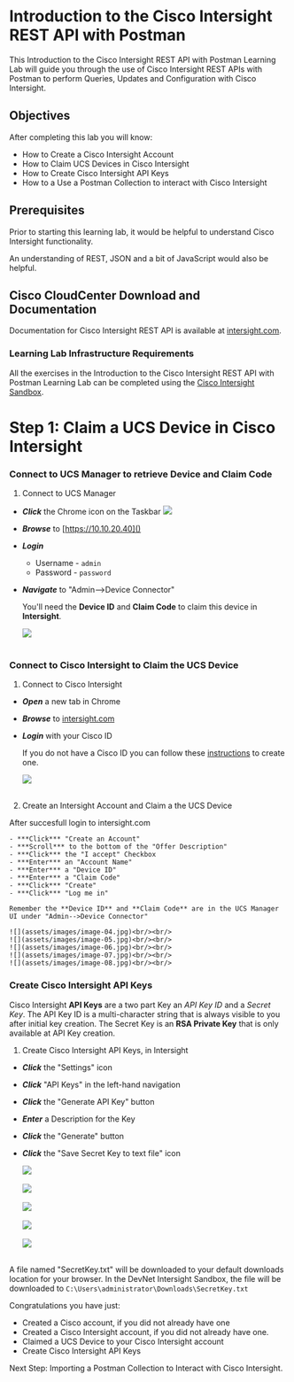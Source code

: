 # Introduction to the Cisco Intersight REST API with Postman

This Introduction to the Cisco Intersight REST API with Postman Learning Lab will guide you through the use of Cisco Intersight REST APIs with Postman to perform Queries, Updates and Configuration with Cisco Intersight.

## Objectives

After completing this lab you will know:

  - How to Create a Cisco Intersight Account
  - How to Claim UCS Devices in Cisco Intersight
  - How to Create Cisco Intersight API Keys
  - How to a Use a Postman Collection to interact with Cisco Intersight

## Prerequisites
Prior to starting this learning lab, it would be helpful to understand Cisco Intersight functionality.

An understanding of REST, JSON and a bit of JavaScript would also be helpful.

## Cisco CloudCenter Download and Documentation
Documentation for Cisco Intersight REST API is available at  [intersight.com](https://intersight.com/apidocs/introduction/overview/).

### Learning Lab Infrastructure Requirements
All the exercises in the Introduction to the Cisco Intersight REST API with Postman Learning Lab can be completed using the [Cisco Intersight Sandbox](https://devnetsandbox.cisco.com/RM/Diagram/Index/a63216d2-e891-4856-9f27-309ca61ec862?diagramType=Topology).

# Step 1: Claim a UCS Device in Cisco Intersight

### Connect to UCS Manager to retrieve Device and Claim Code
1. Connect to UCS Manager

  - ***Click*** the Chrome icon on the Taskbar   ![](assets/images/image-01.jpg)
  - ***Browse*** to [https://10.10.20.40]()
  - ***Login***
    - Username - `admin`
    - Password - `password`
  - ***Navigate*** to "Admin-->Device Connector"

    You'll need the **Device ID** and **Claim Code** to claim this device in **Intersight**.

    ![](assets/images/image-02.jpg)<br/><br/>

### Connect to Cisco Intersight to Claim the UCS Device
1. Connect to Cisco Intersight

  - ***Open*** a new tab in Chrome
  - ***Browse*** to [intersight.com]()
  - ***Login*** with your Cisco ID

    If you do not have a Cisco ID you can follow these [instructions](https://idreg.cloudapps.cisco.com/idreg/register.do) to create one.

    ![](assets/images/image-03.jpg)<br/><br/>

2. Create an Intersight Account and Claim a the UCS Device

  After succesfull login to intersight.com

    - ***Click*** "Create an Account"
    - ***Scroll*** to the bottom of the "Offer Description"
    - ***Click*** the "I accept" Checkbox
    - ***Enter*** an "Account Name"
    - ***Enter*** a "Device ID"
    - ***Enter*** a "Claim Code"
    - ***Click*** "Create"
    - ***Click*** "Log me in"

    Remember the **Device ID** and **Claim Code** are in the UCS Manager UI under "Admin-->Device Connector"

    ![](assets/images/image-04.jpg)<br/><br/>
    ![](assets/images/image-05.jpg)<br/><br/>
    ![](assets/images/image-06.jpg)<br/><br/>
    ![](assets/images/image-07.jpg)<br/><br/>
    ![](assets/images/image-08.jpg)<br/><br/>

### Create Cisco Intersight API Keys

Cisco Intersight **API Keys** are a two part Key an *API Key ID* and a *Secret Key*. The API Key ID is a multi-character string that is always visible to you after initial key creation. The Secret Key is an **RSA Private Key** that is only available at API Key creation.

1. Create Cisco Intersight API Keys, in Intersight

  - ***Click*** the "Settings" icon
  - ***Click*** "API Keys" in the left-hand navigation
  - ***Click*** the "Generate API Key" button
  - ***Enter*** a Description for the Key
  - ***Click*** the "Generate" button
  - ***Click*** the "Save Secret Key to text file" icon

    ![](assets/images/image-09.jpg)<br/><br/>
    ![](assets/images/image-10.jpg)<br/><br/>
    ![](assets/images/image-11.jpg)<br/><br/>
    ![](assets/images/image-12.jpg)<br/><br/>
    ![](assets/images/image-13.jpg)<br/><br/>

  A file named "SecretKey.txt" will be downloaded to your default downloads location for your browser. In the DevNet Intersight Sandbox, the file will be downloaded to `C:\Users\administrator\Downloads\SecretKey.txt`

Congratulations you have just:

  - Created a Cisco account, if you did not already have one
  - Created a Cisco Intersight account, if you did not already have one.
  - Claimed a UCS Device to your Cisco Intersight account
  - Create Cisco Intersight API Keys

Next Step: Importing a Postman Collection to Interact with Cisco Intersight.
